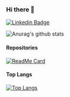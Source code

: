 ### **Hi there** 👋

[![Linkedin Badge](https://img.shields.io/badge/-LinkedIn-0c1014?style=flat-square&logo=Linkedin&logoColor=white&link=https://https://www.linkedin.com/in/murillo-borges-3b849a13b)](https://www.linkedin.com/in/murillo-borges-3b849a13b)

![Anurag's github stats](https://github-readme-stats.vercel.app/api?username=MurilloBorges&count_private=true&hide=issues&show_icons=true&theme=dark)


#### **Repositories**

[![ReadMe Card](https://github-readme-stats.vercel.app/api/pin/?username=MurilloBorges&repo=extensoes-vscode&theme=blue-green)](https://github.com/MurilloBorges/extensoes-vscode)

#### **Top Langs**

[![Top Langs](https://github-readme-stats.vercel.app/api/top-langs/?username=MurilloBorges)](https://github.com/anuraghazra/github-readme-stats)
